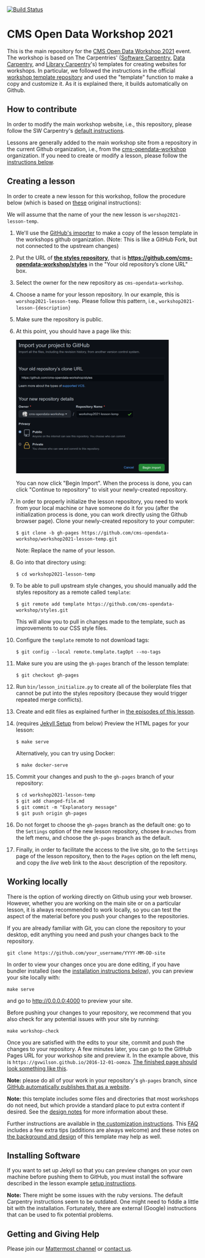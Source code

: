 [![Build Status](https://travis-ci.com/carpentries/workshop-template.svg?branch=gh-pages)](https://travis-ci.com/carpentries/workshop-template)

# CMS Open Data Workshop 2021

This is the main repository for the [CMS Open Data Workshop 2021](https://cms-opendata-workshop.github.io/2021-07-19-cms-open-data-workshop/) event.  The workshop is based on  The Carpentries' ([Software Carpentry][swc-site], [Data Carpentry][dc-site], and
[Library Carpentry][lc-site]'s) templates for creating websites for workshops.  In particular, we followed the instructions in the official [workshop template repository](https://github.com/carpentries/workshop-template) and used the "template" function to make a copy and customize it.  As it is explained there, it builds automatically on Github.

## How to contribute

In order to modify the main workshop website, i.e., this repository, please follow the SW Carpentry's [default instructions](https://github.com/carpentries/workshop-template#customizing-your-website-required-steps).

Lessons are generally added to the main workshop site from a repository in the current Github organization, i.e., from the [cms-opendata-workshop](https://github.com/cms-opendata-workshop) organization.  If you need to create or modify a lesson, please follow the [instructions below](#creating-a-lesson).


## Creating a lesson

In order to create a new lesson for this workshop, follow the procedure below (which is based on [these](https://carpentries.github.io/lesson-example/setup.html#creating-a-new-lesson) original instructions):  

We will assume that the name of your the new lesson is `worshop2021-lesson-temp`.  

1.  We'll use the [GitHub's importer](https://github.com/new/import) to make a copy of the lesson template in the workshops github organization. (Note: This is like a GitHub Fork, but not connected to the upstream changes)

2.  Put the URL of **[the styles repository](https://github.com/cms-opendata-workshop/styles)**, that is
    **https://github.com/cms-opendata-workshop/styles** in the "Your old repository’s clone URL" box.

3.  Select the owner for the new repository as `cms-opendata-workshop`.

4.  Choose a name for your lesson repository.
    In our example, this is `worshop2021-lesson-temp`. Please follow this pattern, i.e., `workshop2021-lesson-{description}`

5.  Make sure the repository is public.

6.  At this point, you should have a page like this:

    <img src="fig/using-github-import-cmsodworkshop.png" width="400"> 
    
    You can now click "Begin Import". When the process is done, you can click
    "Continue to repository" to visit your newly-created repository.

7.  In order to properly initialize the lesson repository, you need to work from your local machine or have someone do it for you (after the initialization process is done, you can work directly using the Github browser page).  Clone your newly-created repository to your computer:

    ~~~
    $ git clone -b gh-pages https://github.com/cms-opendata-workshop/workshop2021-lesson-temp.git
    ~~~

    Note: Replace the name of your lesson.

8.  Go into that directory using:

    ~~~
    $ cd workshop2021-lesson-temp
    ~~~

9. To be able to pull upstream style changes, you should manually add the
     styles repository as a remote called `template`:

    ~~~
    $ git remote add template https://github.com/cms-opendata-workshop/styles.git
    ~~~
    
    This will allow you to pull in changes made to the template,
    such as improvements to our CSS style files.

10. Configure the `template` remote to not download tags:

    ~~~
    $ git config --local remote.template.tagOpt --no-tags
    ~~~
    
10. Make sure you are using the `gh-pages` branch of the lesson template:

    ~~~
    $ git checkout gh-pages
    ~~~
 
11. Run `bin/lesson_initialize.py` to create all of the boilerplate files
    that cannot be put into the styles repository
    (because they would trigger repeated merge conflicts).

12. Create and edit files as explained further in
    [the episodes of this lesson](https://carpentries.github.io/lesson-example/index.html#schedule).

13. (requires [Jekyll Setup](#installing-software) from below) Preview the HTML pages for your lesson:

    ~~~
    $ make serve
    ~~~
  
    Alternatively, you can try using Docker:

    ~~~
    $ make docker-serve
    ~~~
  
14. Commit your changes and push to the `gh-pages` branch of your
    repository:

    ~~~
    $ cd workshop2021-lesson-temp
    $ git add changed-file.md
    $ git commit -m "Explanatory message"
    $ git push origin gh-pages
    ~~~
    
15. Do not forget to choose the `gh-pages` branch as the default one: go to the `Settings` option of the new lesson repository, chosee `Branches` from the left menu, and choose the `gh-pages` branch as the default.

16. Finally, in order to facilitate the access to the live site, go to the `Settings` page of the lesson repository, then to the `Pages` option on the left menu, and copy the *live* web link to the `About` description of the repository.
 




## Working locally

There is the option of working directly on Github using your web browser.  However, whether you are working on the main site or on a particular lesson, it is always recommended to work locally, so you can test the aspect of the material before you push your changes to the repositories.  

If you are already familiar with Git, you can clone the repository to your desktop, edit anything you need and push your changes back to the repository.

```shell
git clone https://github.com/your_username/YYYY-MM-DD-site
```

In order to view your changes once you are done editing, if you have bundler installed (see the
[installation instructions below](#installing-software)), you can preview your site locally with:

```shell
make serve
```
and go to <http://0.0.0.0:4000> to preview your site.

Before pushing your changes to your repository, we recommend that you also check for any potential
issues with your site by running:

```shell
make workshop-check
```

Once you are satisfied with the edits to your site, commit and push the changes to your repository.
A few minutes later, you can go to the GitHub Pages URL for your workshop site and preview it. In the example above, this is `https://gvwilson.github.io/2016-12-01-oomza`. [The finished
page should look something like this](fig/completed-page.png?raw=true).


**Note:**
please do all of your work in your repository's `gh-pages` branch,
since [GitHub automatically publishes that as a website][github-project-pages].

**Note:**
this template includes some files and directories that most workshops do not need,
but which provide a standard place to put extra content if desired.
See the [design notes][design] for more information about these.

Further instructions are available in [the customization instructions][customization].
This [FAQ][faq] includes a few extra tips (additions are always welcome)
and these notes on [the background and design][design] of this template may help as well.


## Installing Software

If you want to set up Jekyll so that you can preview changes on your own machine before pushing them
to GitHub, you must install the software described in the lesson example [setup
instructions](https://carpentries.github.io/lesson-example/setup.html#jekyll-setup-for-lesson-development).

**Note:**
There might be some issues with the ruby versions.  The default Carpentry instructions seem to be outdated.  One might need to fiddle a little bit with the installation.  Fortunately, there are external (Google) instructions that can be used to fix potential problems.


## Getting and Giving Help

Please join our [Mattermost channel](https://mattermost.web.cern.ch/cmsodws2021/channels/workshop-preparation) or [contact us][email]. 



[email]: mailto:cms-dpoa-coordinators@cern.ch
[customization]: https://carpentries.github.io/workshop-template/customization/index.html
[dc-site]: https://datacarpentry.org
[design]: https://carpentries.github.io/workshop-template/design/index.html
[faq]: https://carpentries.github.io/workshop-template/faq/index.html
[github-project-pages]: https://help.github.com/en/github/working-with-github-pages/creating-a-github-pages-site
[issues]: https://github.com/carpentries/workshop-template/issues
[lesson-example]: https://carpentries.github.io/lesson-example/
[self-organized-workshop-form]: https://amy.carpentries.org/forms/self-organised/
[swc-site]: https://software-carpentry.org
[lc-site]: https://librarycarpentry.org
